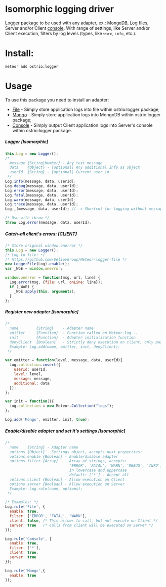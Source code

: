 Isomorphic logging driver
========
Logger package to be used with any adapter, ex.: [MongoDB](https://atmospherejs.com/ostrio/loggermongo), [Log files](https://atmospherejs.com/ostrio/loggerfile), Server and/or Client [console](https://atmospherejs.com/ostrio/loggerconsole). 
With range of settings, like Server and/or Client execution, filters by log levels (types, like `warn`, `info`, etc.).

Install:
========
```shell
meteor add ostrio:logger
```

Usage
========
To use this package you need to install an adapter:
 - [File](https://atmospherejs.com/ostrio/loggerfile) - Simply store application logs into file within ostrio:logger package;
 - [Mongo](https://atmospherejs.com/ostrio/loggermongo) - Simply store application logs into MongoDB within ostrio:logger package;
 - [Console](https://atmospherejs.com/ostrio/loggerconsole) - Simply output Client application logs into Server's console within ostrio:logger package.

##### Logger [*Isomorphic*]
```javascript
this.Log = new Logger();
/*
  message {String|Number} - Any text message
  data    {Object} - [optional] Any additional info as object
  userId  {String} - [optional] Current user id
 */
Log.info(message, data, userId);
Log.debug(message, data, userId);
Log.error(message, data, userId);
Log.fatal(message, data, userId);
Log.warn(message, data, userId);
Log.trace(message, data, userId);
Log._(message, data, userId); //--> Shortcut for logging without message, e.g.: simple plain log

/* Use with throw */
throw Log.error(message, data, userId);
```

##### Catch-all client's errors: [*CLIENT*]
```javascript
/* Store original window.onerror */
this.Log = new Logger();
/* Log to file: */
/* https://github.com/VeliovGroup/Meteor-logger-file */
new LoggerFile(Log).enable();
var _WoE = window.onerror;

window.onerror = function(msg, url, line) {
  Log.error(msg, {file: url, onLine: line});
  if (_WoE) {
    _WoE.apply(this, arguments);
  }
};
```

##### Register new adapter [*Isomorphic*]
```javascript
/*
  name        {String}    - Adapter name
  emitter     {Function}  - Function called on Meteor.log...
  init        {Function}  - Adapter initialization function
  denyClient  {Boolean}   - Strictly deny execution on client, only pass via Meteor.methods
  Example: Log.add(name, emitter, init, denyClient);
 */

var emitter = function(level, message, data, userId){
  Log.collection.insert({
    userId: userId,
    level: level,
    message: message,
    additional: data
  });
};

var init = function(){
  Log.collection = new Meteor.Collection("logs");
};

Log.add('Mongo', emitter, init, true);
```

##### Enable/disable adapter and set it's settings [*Isomorphic*]
```javascript
/*
  name    {String} - Adapter name
  options {Object} - Settings object, accepts next properties:
  options.enable {Boolean} - Enable/disable adapter
  options.filter {Array}   - Array of strings, accepts: 
                             'ERROR', 'FATAL', 'WARN', 'DEBUG', 'INFO', '*'
                             in lowercase and uppercase
                             default: ['*'] - Accept all
  options.client {Boolean} - Allow execution on Client
  options.server {Boolean} - Allow execution on Server
  Example: Log.rule(name, options);
 */

/* Examples: */
Log.rule('File', {
  enable: true,
  filter: ['ERROR', 'FATAL', 'WARN'],
  client: false, /* This allows to call, but not execute on Client */
  server: true   /* Calls from client will be executed on Server */
});

Log.rule('Console', {
  enable: true,
  filter: ['*'],
  client: true,
  server: true
});

Log.rule('Mongo',{
  enable: true
});
```